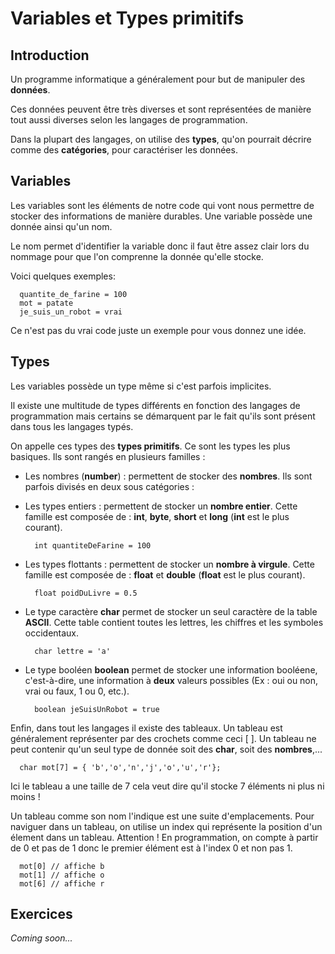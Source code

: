 # Variables et Types primitifs

## Introduction

Un programme informatique a généralement pour but de manipuler des **données**.

Ces données peuvent être très diverses et sont représentées de manière tout aussi diverses selon les langages de programmation.

Dans la plupart des langages, on utilise des **types**, qu'on pourrait décrire comme des **catégories**, pour caractériser les données.

## Variables

Les variables sont les éléments de notre code qui vont nous permettre de stocker des informations de manière durables. Une variable possède une donnée ainsi qu'un nom.

Le nom permet d'identifier la variable donc il faut être assez clair lors du nommage pour que l'on comprenne la donnée qu'elle stocke.

Voici quelques exemples:

```
  quantite_de_farine = 100
  mot = patate
  je_suis_un_robot = vrai
```

Ce n'est pas du vrai code juste un exemple pour vous donnez une idée.

## Types

Les variables possède un type même si c'est parfois implicites.

Il existe une multitude de types différents en fonction des langages de programmation mais certains se démarquent par le fait qu'ils sont présent dans tous les langages typés.

On appelle ces types des **types primitifs**. Ce sont les types les plus basiques. Ils sont rangés en plusieurs familles :

- Les nombres (**number**) : permettent de stocker des **nombres**.
  Ils sont parfois divisés en deux sous catégories :

- Les types entiers : permettent de stocker un **nombre entier**.
  Cette famille est composée de : **int**, **byte**, **short** et **long** (**int** est le plus courant).

  ```
    int quantiteDeFarine = 100
  ```

- Les types flottants : permettent de stocker un **nombre à virgule**.
  Cette famille est composée de : **float** et **double** (**float** est le plus courant).

  ```
    float poidDuLivre = 0.5
  ```

- Le type caractère **char** permet de stocker un seul caractère de la table **ASCII**. Cette table contient toutes les lettres, les chiffres et les symboles occidentaux.

  ```
    char lettre = 'a'
  ```

- Le type booléen **boolean** permet de stocker une information booléene, c'est-à-dire, une information à **deux** valeurs possibles (Ex : oui ou non, vrai ou faux, 1 ou 0, etc.).

  ```
    boolean jeSuisUnRobot = true
  ```

Enfin, dans tout les langages il existe des tableaux. Un tableau est généralement représenter par des crochets comme ceci [ ]. Un tableau ne peut contenir qu'un seul type de donnée soit des **char**, soit des **nombres**,...

```
  char mot[7] = { 'b','o','n','j','o','u','r'};
```

Ici le tableau a une taille de 7 cela veut dire qu'il stocke 7 éléments ni plus ni moins !

Un tableau comme son nom l'indique est une suite d'emplacements. Pour naviguer dans un tableau, on utilise un index qui représente la position d'un élement dans un tableau. Attention ! En programmation, on compte à partir de 0 et pas de 1 donc le premier élément est à l'index 0 et non pas 1.

```
  mot[0] // affiche b
  mot[1] // affiche o
  mot[6] // affiche r
```

## Exercices

*Coming soon...*

